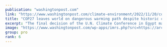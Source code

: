 ```yaml
---
publication: "washingtonpost.com"
link: "https://www.washingtonpost.com/climate-environment/2022/11/20/cop27-climate-conference-deal-fund/"
title: "COP27 leaves world on dangerous warming path despite historic climate fund"
excerpt: "The final decision of the U.N. Climate Conference in Egypt made little progress on emissions-cutting measures that could avert worse disasters to come."
image: "https://www.washingtonpost.com/wp-apps/imrs.php?src=https://arc-anglerfish-washpost-prod-washpost.s3.amazonaws.com/public/I3IJMCUUJQB43MYAJABOEQOKOE.JPG&w=1440"
group: pro
rank: 6
---
```


